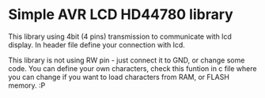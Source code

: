 # Simple AVR LCD HD44780 library

This library using 4bit (4 pins) transmission to communicate with lcd display. In header file define your connection with lcd.

This library is not using RW pin - just connect it to GND, or change some code. You can define your own characters, check this funtion in c file where you can change if you want to load characters from RAM, or FLASH memory. :P
